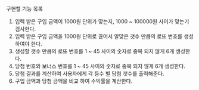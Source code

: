 구현할 기능 목록
1. 입력 받은 구입 금액이 1000원 단위가 맞는지, 
1000 ~ 100000원 사이가 맞는기 검사한다.
2. 입력 받은 구입 금액을 1000원 단위로 끊어서 알맞은
갯수 만큼의 로또 번호를 생성 하여야 한다.
3. 생성할 갯수 만큼의 로또 번호를 1 ~ 45 사이의 숫자로
중복 되지 않게 6개 생성한다.
4. 당첨 번호와 보너스 번호를 1 ~ 45 사이의 숫자로 중복
되지 않게 6개 생성한다.
5. 당첨 결과를 계산하여 사용자에게 각 등수 별 당첨 갯수를
출력해준다.
6. 구입 금액과 당첨 금액을 비교 하여 수익률을 계산한다. 